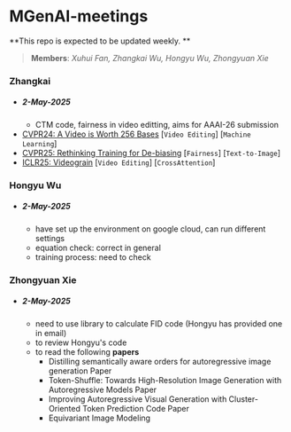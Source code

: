 # MGenAI-meetings

 **This repo is expected to be updated weekly. **

> **Members**: *Xuhui Fan, Zhangkai Wu, Hongyu Wu, Zhongyuan Xie*

### Zhangkai
  - ##### 2-May-2025
    - CTM code, fairness in video editting, aims for AAAI-26 submission
  - [CVPR24: A Video is Worth 256 Bases](https://arxiv.org/pdf/2312.05856) [`Video Editing`] [`Machine Learning`]
  - [CVPR25: Rethinking Training for De-biasing](https://arxiv.org/pdf/2408.12692) [`Fairness`] [`Text-to-Image`]
  - [ICLR25: Videograin](https://arxiv.org/pdf/2502.17258) [`Video Editing`] [`CrossAttention`]

### Hongyu Wu
  - ##### 2-May-2025
    - have set up the environment on google cloud, can run different settings
    - equation check: correct in general
    - training process: need to check

### Zhongyuan Xie
  - ##### 2-May-2025
    - need to use library to calculate FID code (Hongyu has provided one in email)
    - to review Hongyu's code
    - to read the following **papers**
      -  Distilling semantically aware orders for autoregressive image generation Paper
      -  Token-Shuffle: Towards High-Resolution Image Generation with Autoregressive Models Paper
      -  Improving Autoregressive Visual Generation with Cluster-Oriented Token Prediction Code Paper
      -  Equivariant Image Modeling



